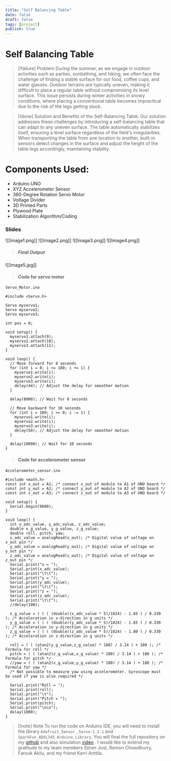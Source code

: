 ```yaml
---
title: "Self Balancing Table"
date: false
draft: false
tags: [project]
publish: true
---
```


# Self Balancing Table


> [!failure] Problem
>During the summer, as we engage in outdoor activities such as parties, sunbathing, and hiking, we often face the challenge of finding a stable surface for our food, coffee cups, and water glasses. Outdoor terrains are typically uneven, making it difficult to place a regular table without compromising its level surface. This issue persists during winter activities in snowy conditions, where placing a conventional table becomes impractical due to the risk of the legs getting stuck.

> [!done] Solution and Benefits of the Self-Balancing Table:
>Our solution addresses these challenges by introducing a self-balancing table that can adapt to any uneven surface. The table automatically stabilizes itself, ensuring a level surface regardless of the field's irregularities. When transporting the table from one location to another, built-in sensors detect changes in the surface and adjust the height of the table legs accordingly, maintaining stability.


# Components Used:

- Arduino UNO
- XYZ Accelerometer Sensor
- 360-Degree Rotation Servo Motor
- Voltage Divider
- 3D Printed Parts
- Plywood Plate
- Stabilization Algorithm/Coding

### Slides

![[Image1.png]]
![[Image2.png]]
![[Image3.png]]
![[Image4.png]]

> ##### Final Output
![[Image5.jpg]]

> #### Code for servo motor
`Servo_Motor.ino`

```
#include <Servo.h>

Servo myservo1;
Servo myservo2;
Servo myservo3;

int pos = 0;

void setup() {
  myservo1.attach(9);
  myservo2.attach(10);
  myservo3.attach(11);
}

void loop() {
  // Move forward for 8 seconds
  for (int i = 0; i <= 180; i += 1) {
    myservo1.write(i);
    myservo2.write(i);
    myservo3.write(i);
    delay(44); // Adjust the delay for smoother motion
  }
  
  delay(8000); // Wait for 8 seconds

  // Move backward for 10 seconds
  for (int i = 180; i >= 0; i -= 1) {
    myservo1.write(i);
    myservo2.write(i);
    myservo3.write(i);
    delay(50); // Adjust the delay for smoother motion
  }

  delay(10000); // Wait for 10 seconds
}
```

> #### Code for accelerometer sensor
`Accelerometer_sensor.ino`

```
#include <math.h>
const int x_out = A1; /* connect x_out of module to A1 of UNO board */
const int y_out = A2; /* connect y_out of module to A2 of UNO board */
const int z_out = A3; /* connect z_out of module to A3 of UNO board */

void setup() {
  Serial.begin(9600); 
}

void loop() {
  int x_adc_value, y_adc_value, z_adc_value; 
  double x_g_value, y_g_value, z_g_value;
  double roll, pitch, yaw;
  x_adc_value = analogRead(x_out); /* Digital value of voltage on x_out pin */ 
  y_adc_value = analogRead(y_out); /* Digital value of voltage on y_out pin */ 
  z_adc_value = analogRead(z_out); /* Digital value of voltage on z_out pin */ 
  Serial.print("x = ");
  Serial.print(x_adc_value);
  Serial.print("\t\t");
  Serial.print("y = ");
  Serial.print(y_adc_value);
  Serial.print("\t\t");
  Serial.print("z = ");
  Serial.print(z_adc_value);
  Serial.print("\t\t");
  //delay(100);
  
  x_g_value = ( ( ( (double)(x_adc_value * 5)/1024) - 1.65 ) / 0.330 ); /* Acceleration in x-direction in g units */ 
  y_g_value = ( ( ( (double)(y_adc_value * 5)/1024) - 1.65 ) / 0.330 ); /* Acceleration in y-direction in g units */ 
  z_g_value = ( ( ( (double)(z_adc_value * 5)/1024) - 1.80 ) / 0.330 ); /* Acceleration in z-direction in g units */ 

  roll = ( ( (atan2(y_g_value,z_g_value) * 180) / 3.14 ) + 180 ); /* Formula for roll */
  pitch = ( ( (atan2(z_g_value,x_g_value) * 180) / 3.14 ) + 180 ); /* Formula for pitch */
  //yaw = ( ( (atan2(x_g_value,y_g_value) * 180) / 3.14 ) + 180 ); /* Formula for yaw */
  /* Not possible to measure yaw using accelerometer. Gyroscope must be used if yaw is also required */

  Serial.print("Roll = ");
  Serial.print(roll);
  Serial.print("\t");
  Serial.print("Pitch = ");
  Serial.print(pitch);
  Serial.print("\n\n");
  delay(1000);
}
```

> [!note] Note
> To run the code on Arduino IDE, you will need to install the library `Adafruit_Sensor` , `Servo-1.2.1` and `SparkFun_ADXL345_Arduino_Library`. You will final the full repository on my [github](https://github.com/SAJIB3489/Balancing_Table.git) and also simulation [video](https://amksavonia-my.sharepoint.com/:v:/g/personal/md_sajib_pramanic_edu_savonia_fi/EU7R_d-bmGZIj79L25YZF8MBw07vUwrip7E_vqRFEz2pSQ?nav=eyJyZWZlcnJhbEluZm8iOnsicmVmZXJyYWxBcHAiOiJPbmVEcml2ZUZvckJ1c2luZXNzIiwicmVmZXJyYWxBcHBQbGF0Zm9ybSI6IldlYiIsInJlZmVycmFsTW9kZSI6InZpZXciLCJyZWZlcnJhbFZpZXciOiJNeUZpbGVzTGlua0NvcHkifX0&e=6LyNJp) . I would like to extend my gratitude to my team members Sören Jost,  Remon Chowdhurry, Farouk Akilu, and my friend Karri Anttila.